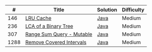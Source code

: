 |**#**|**Title**|**Solution**|**Difficulty**|
|---|---|---|---|
|146|[LRU Cache](https://leetcode.com/problems/lru-cache "LRU Cache")|[Java](https://github.com/poornima1603/leetcode/tree/master/algorithms/java/lru)|Medium|
|236|[LCA of a Binary Tree](https://leetcode.com/problems/lowest-common-ancestor-of-a-binary-tree "LCA")|[Java](https://github.com/poornima1603/leetcode/blob/master/algorithms/java/binaryTrees/LowestCommonAncestorOfABinaryTree.java)|Medium|
|307|[Range Sum Query - Mutable](https://leetcode.com/problems/range-sum-query-mutable)|[Java](https://leetcode.com/problems/range-sum-query-mutable/discuss/795246/java-fenwick-tree-solution-100-fast)|Medium|
|1288|[Remove Covered Intervals](https://leetcode.com/problems/remove-covered-intervals/)|[Java](https://github.com/poornima1603/leetcode/blob/master/algorithms/java/intervals/RemoveCoveredIntervals.java)|Medium|

